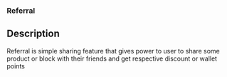 ### Referral

## Description
  Referral is simple sharing feature that gives power to user to share some product or block
  with their friends and get respective discount or wallet points

